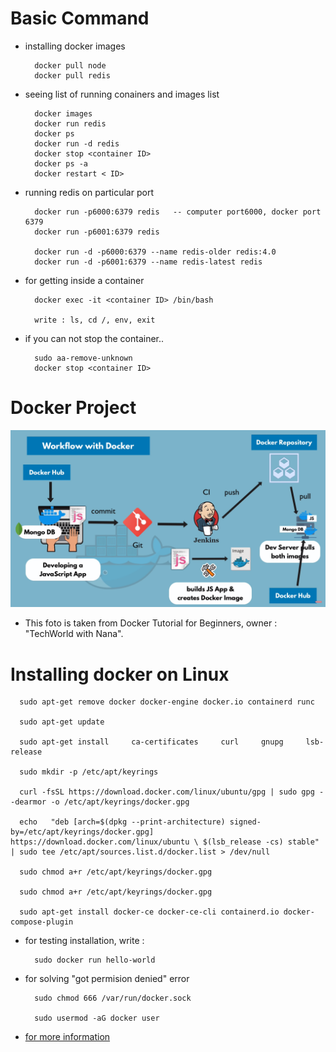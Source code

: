 # Basic Command

- installing docker images

        docker pull node
        docker pull redis

- seeing list of running conainers and images list

        docker images
        docker run redis
        docker ps
        docker run -d redis
        docker stop <container ID>
        docker ps -a
        docker restart < ID>

- running redis on particular port

        docker run -p6000:6379 redis   -- computer port6000, docker port 6379
        docker run -p6001:6379 redis

        docker run -d -p6000:6379 --name redis-older redis:4.0
        docker run -d -p6001:6379 --name redis-latest redis

- for getting inside a container

        docker exec -it <container ID> /bin/bash

        write : ls, cd /, env, exit

- if you can not stop the container..

        sudo aa-remove-unknown
        docker stop <container ID>

# Docker Project

![How docker development environment works](./public/images/how_docker_works_inproject.png)

- This foto is taken from Docker Tutorial for Beginners, owner : "TechWorld with Nana".

# Installing docker on Linux

      sudo apt-get remove docker docker-engine docker.io containerd runc

      sudo apt-get update

      sudo apt-get install     ca-certificates     curl     gnupg     lsb-release

      sudo mkdir -p /etc/apt/keyrings

      curl -fsSL https://download.docker.com/linux/ubuntu/gpg | sudo gpg --dearmor -o /etc/apt/keyrings/docker.gpg

      echo   "deb [arch=$(dpkg --print-architecture) signed-by=/etc/apt/keyrings/docker.gpg] https://download.docker.com/linux/ubuntu \ $(lsb_release -cs) stable" | sudo tee /etc/apt/sources.list.d/docker.list > /dev/null

      sudo chmod a+r /etc/apt/keyrings/docker.gpg

      sudo chmod a+r /etc/apt/keyrings/docker.gpg

      sudo apt-get install docker-ce docker-ce-cli containerd.io docker-compose-plugin

- for testing installation, write :

        sudo docker run hello-world

- for solving "got permision denied" error

        sudo chmod 666 /var/run/docker.sock

        sudo usermod -aG docker user

- [for more information](https://docs.docker.com/engine/install/ubuntu/)

